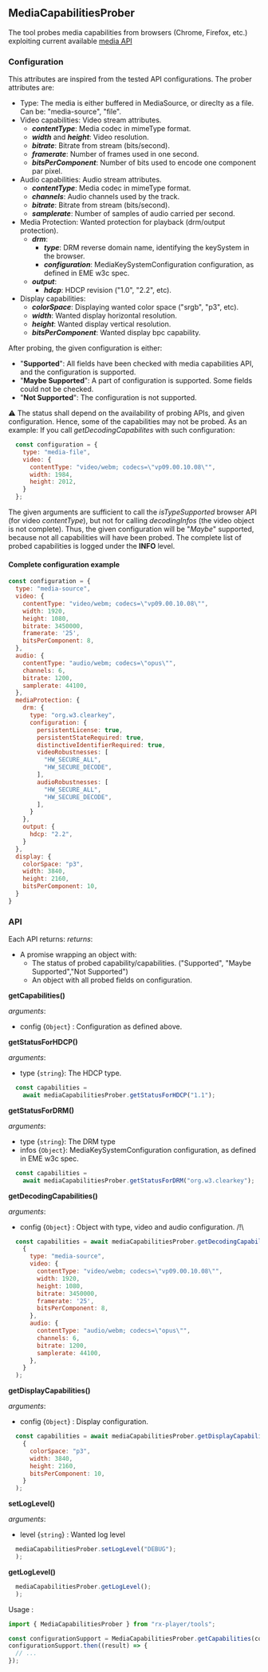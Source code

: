## MediaCapabilitiesProber

The tool probes media capabilities from browsers (Chrome, Firefox, etc.) exploiting current available [media API](./browserAPI.md)

### Configuration

This attributes are inspired from the tested API configurations.
The prober attributes are:

- Type: The media is either buffered in MediaSource, or direclty as a file. Can be: "media-source", "file".
- Video capabilities: Video stream attributes.
    - ___contentType___: Media codec in mimeType format.
    - ___width___ and ___height___: Video resolution.
    - ___bitrate___: Bitrate from stream (bits/second).
    - ___framerate___: Number of frames used in one second.
    - ___bitsPerComponent___: Number of bits used to encode one component par pixel.
- Audio capabilities: Audio stream attributes.
    - ___contentType___: Media codec in mimeType format.
    - ___channels___: Audio channels used by the track.
    - ___bitrate___: Bitrate from stream (bits/second).
    - ___samplerate___: Number of samples of audio carried per second.
- Media Protection: Wanted protection for playback (drm/output protection).
    - ___drm___:
        - ___type___: DRM reverse domain name, identifying the keySystem in the browser.
        - ___configuration___: MediaKeySystemConfiguration configuration, as defined in EME w3c spec.
    - ___output___:
        - ___hdcp___: HDCP revision ("1.0", "2.2", etc).
- Display capabilities:
    - ___colorSpace___: Displaying wanted color space ("srgb", "p3", etc).
    - ___width___: Wanted display horizontal resolution.
    - ___height___: Wanted display vertical resolution.
    - ___bitsPerComponent___: Wanted display bpc capability.

After probing, the given configuration is either:
- "__Supported__": All fields have been checked with media capabilities API, and the configuration is supported.
- "__Maybe Supported__": A part of configuration is supported. Some fields could not be checked.
- "__Not Supported__": The configuration is not supported.

:warning: The status shall depend on the availability of probing APIs, and given configuration.
Hence, some of the capabilities may not be probed. As an example:
If you call _getDecodingCapabilites_ with such configuration:
```js
  const configuration = {
    type: "media-file",
    video: {
      contentType: "video/webm; codecs=\"vp09.00.10.08\"",
      width: 1984,
      height: 2012,
    }
  };
```

The given arguments are sufficient to call the _isTypeSupported_ browser API (for video _contentType_), but not for calling _decodingInfos_ (the video object is not complete).
Thus, the given configuration will be "_Maybe_" supported, because not all capabilities will have been probed.
The complete list of probed capabilities is logged under the __INFO__ level.

#### Complete configuration example

```js
const configuration = {
  type: "media-source",
  video: {
    contentType: "video/webm; codecs=\"vp09.00.10.08\"",
    width: 1920,
    height: 1080,
    bitrate: 3450000,
    framerate: '25',
    bitsPerComponent: 8,
  },
  audio: {
    contentType: "audio/webm; codecs=\"opus\"",
    channels: 6,
    bitrate: 1200,
    samplerate: 44100,
  },
  mediaProtection: {
    drm: {
      type: "org.w3.clearkey",
      configuration: {
        persistentLicense: true,
        persistentStateRequired: true,
        distinctiveIdentifierRequired: true,
        videoRobustnesses: [
          "HW_SECURE_ALL",
          "HW_SECURE_DECODE",
        ], 
        audioRobustnesses: [
          "HW_SECURE_ALL",
          "HW_SECURE_DECODE",
        ], 
      }
    },
    output: {
      hdcp: "2.2",
    }
  },
  display: {
    colorSpace: "p3",
    width: 3840,
    height: 2160,
    bitsPerComponent: 10,
  }
}
```

### API

  Each API returns:
    _returns_:
  - A promise wrapping an object with:
    - The status of probed capability/capabilities. ("Supported", "Maybe Supported","Not Supported")
    - An object with all probed fields on configuration.

  __getCapabilities()__

  _arguments_: 
  - config {``Object``} : Configuration as defined above.

  __getStatusForHDCP()__

  _arguments_:
  - type {``string``}: The HDCP type.

  ```js
    const capabilities =
      await mediaCapabilitiesProber.getStatusForHDCP("1.1");
  ```

  __getStatusForDRM()__

  _arguments_:
  - type {``string``}: The DRM type
  - infos {``Object``}: MediaKeySystemConfiguration configuration, as defined in EME w3c spec.

  ```js
    const capabilities =
      await mediaCapabilitiesProber.getStatusForDRM("org.w3.clearkey");
  ```

  __getDecodingCapabilities()__

   _arguments_: 
  - config {``Object``} : Object with type, video and audio configuration.
  /!\ 

  ```js
    const capabilities = await mediaCapabilitiesProber.getDecodingCapabilities(
      {
        type: "media-source",
        video: {
          contentType: "video/webm; codecs=\"vp09.00.10.08\"",
          width: 1920,
          height: 1080,
          bitrate: 3450000,
          framerate: '25',
          bitsPerComponent: 8,
        },
        audio: {
          contentType: "audio/webm; codecs=\"opus\"",
          channels: 6,
          bitrate: 1200,
          samplerate: 44100,
        },
      }
    );
  ```

  __getDisplayCapabilities()__

   _arguments_: 
  - config {``Object``} : Display configuration.

  ```js
    const capabilities = await mediaCapabilitiesProber.getDisplayCapabilities(
      {
        colorSpace: "p3",
        width: 3840,
        height: 2160,
        bitsPerComponent: 10,
      }
    );
  ```

  __setLogLevel()__

   _arguments_: 
  - level {``string``} : Wanted log level

  ```js
    mediaCapabilitiesProber.setLogLevel("DEBUG");
    );
  ```

  __getLogLevel()__

  ```js
    mediaCapabilitiesProber.getLogLevel();
    );
  ```

Usage :

```js
import { MediaCapabilitiesProber } from "rx-player/tools";

const configurationSupport = MediaCapabilitiesProber.getCapabilities(config);
configurationSupport.then((result) => {
  // ...
}); 
```